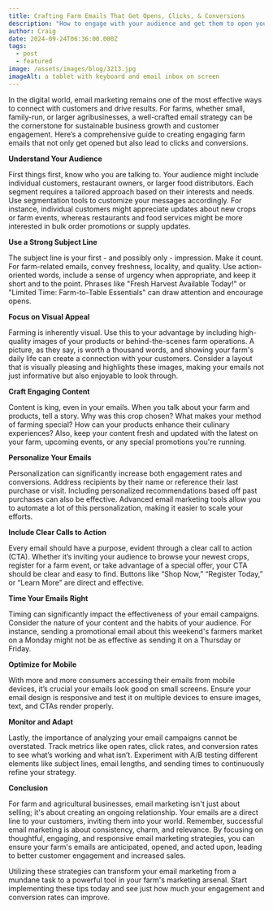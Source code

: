 ```yaml
---
title: Crafting Farm Emails That Get Opens, Clicks, & Conversions
description: "How to engage with your audience and get them to open your emails! "
author: Craig
date: 2024-09-24T06:36:00.000Z
tags:
  - post
  - featured
image: /assets/images/blog/3213.jpg
imageAlt: a tablet with keyboard and email inbox on screen
---
```



In the digital world, email marketing remains one of the most effective ways to connect with customers and drive results. For farms, whether small, family-run, or larger agribusinesses, a well-crafted email strategy can be the cornerstone for sustainable business growth and customer engagement. Here’s a comprehensive guide to creating engaging farm emails that not only get opened but also lead to clicks and conversions.

**Understand Your Audience**

First things first, know who you are talking to. Your audience might include individual customers, restaurant owners, or larger food distributors. Each segment requires a tailored approach based on their interests and needs. Use segmentation tools to customize your messages accordingly. For instance, individual customers might appreciate updates about new crops or farm events, whereas restaurants and food services might be more interested in bulk order promotions or supply updates.

**Use a Strong Subject Line**

The subject line is your first - and possibly only - impression. Make it count. For farm-related emails, convey freshness, locality, and quality. Use action-oriented words, include a sense of urgency when appropriate, and keep it short and to the point. Phrases like "Fresh Harvest Available Today!" or "Limited Time: Farm-to-Table Essentials" can draw attention and encourage opens.

**Focus on Visual Appeal**

Farming is inherently visual. Use this to your advantage by including high-quality images of your products or behind-the-scenes farm operations. A picture, as they say, is worth a thousand words, and showing your farm's daily life can create a connection with your customers. Consider a layout that is visually pleasing and highlights these images, making your emails not just informative but also enjoyable to look through.

**Craft Engaging Content**

Content is king, even in your emails. When you talk about your farm and products, tell a story. Why was this crop chosen? What makes your method of farming special? How can your products enhance their culinary experiences? Also, keep your content fresh and updated with the latest on your farm, upcoming events, or any special promotions you're running.

**Personalize Your Emails**

Personalization can significantly increase both engagement rates and conversions. Address recipients by their name or reference their last purchase or visit. Including personalized recommendations based off past purchases can also be effective. Advanced email marketing tools allow you to automate a lot of this personalization, making it easier to scale your efforts.

**Include Clear Calls to Action**

Every email should have a purpose, evident through a clear call to action (CTA). Whether it’s inviting your audience to browse your newest crops, register for a farm event, or take advantage of a special offer, your CTA should be clear and easy to find. Buttons like “Shop Now,” “Register Today,” or “Learn More” are direct and effective.

**Time Your Emails Right**

Timing can significantly impact the effectiveness of your email campaigns. Consider the nature of your content and the habits of your audience. For instance, sending a promotional email about this weekend's farmers market on a Monday might not be as effective as sending it on a Thursday or Friday.

**Optimize for Mobile**

With more and more consumers accessing their emails from mobile devices, it’s crucial your emails look good on small screens. Ensure your email design is responsive and test it on multiple devices to ensure images, text, and CTAs render properly.

**Monitor and Adapt**

Lastly, the importance of analyzing your email campaigns cannot be overstated. Track metrics like open rates, click rates, and conversion rates to see what’s working and what isn’t. Experiment with A/B testing different elements like subject lines, email lengths, and sending times to continuously refine your strategy.

**Conclusion**

For farm and agricultural businesses, email marketing isn't just about selling; it's about creating an ongoing relationship. Your emails are a direct line to your customers, inviting them into your world. Remember, successful email marketing is about consistency, charm, and relevance. By focusing on thoughtful, engaging, and responsive email marketing strategies, you can ensure your farm's emails are anticipated, opened, and acted upon, leading to better customer engagement and increased sales.

Utilizing these strategies can transform your email marketing from a mundane task to a powerful tool in your farm's marketing arsenal. Start implementing these tips today and see just how much your engagement and conversion rates can improve.
